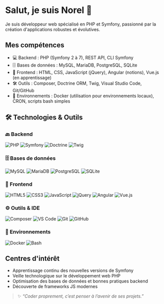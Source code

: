 # Salut, je suis Norel 👋

Je suis développeur web spécialisé en PHP et Symfony, passionné par la création d'applications robustes et évolutives.



## Mes compétences

- 💻 Backend : PHP (Symfony 2 à 7), REST API, CLI Symfony
- 🗄️ Bases de données : MySQL, MariaDB, PostgreSQL, SQLite
- 🧰 Frontend : HTML, CSS, JavaScript (jQuery), Angular (notions), Vue.js (en apprentissage)
- 🛠️ Outils : Composer, Doctrine ORM, Twig, Visual Studio Code, Git/GitHub
- 🐳 Environnements : Docker (utilisation pour environnements locaux), CRON, scripts bash simples


## 🛠️ Technologies & Outils

### 🔙 Backend
![PHP](https://img.shields.io/badge/PHP-777BB4?style=flat&logo=php&logoColor=white)
![Symfony](https://img.shields.io/badge/Symfony-000000?style=flat&logo=symfony&logoColor=white)
![Doctrine](https://img.shields.io/badge/Doctrine-59666C?style=flat&logo=doctrine&logoColor=white)
![Twig](https://img.shields.io/badge/Twig-339933?style=flat&logo=twig&logoColor=white)

### 🗄️ Bases de données
![MySQL](https://img.shields.io/badge/MySQL-4479A1?style=flat&logo=mysql&logoColor=white)
![MariaDB](https://img.shields.io/badge/MariaDB-003545?style=flat&logo=mariadb&logoColor=white)
![PostgreSQL](https://img.shields.io/badge/PostgreSQL-336791?style=flat&logo=postgresql&logoColor=white)
![SQLite](https://img.shields.io/badge/SQLite-003B57?style=flat&logo=sqlite&logoColor=white)

### 🎨 Frontend
![HTML5](https://img.shields.io/badge/HTML5-E34F26?style=flat&logo=html5&logoColor=white)
![CSS3](https://img.shields.io/badge/CSS3-1572B6?style=flat&logo=css3&logoColor=white)
![JavaScript](https://img.shields.io/badge/JavaScript-F7DF1E?style=flat&logo=javascript&logoColor=black)
![jQuery](https://img.shields.io/badge/jQuery-0769AD?style=flat&logo=jquery&logoColor=white)
![Angular](https://img.shields.io/badge/Angular-DD0031?style=flat&logo=angular&logoColor=white)
![Vue.js](https://img.shields.io/badge/Vue.js-4FC08D?style=flat&logo=vue.js&logoColor=white)

### ⚙️ Outils & IDE
![Composer](https://img.shields.io/badge/Composer-885630?style=flat&logo=composer&logoColor=white)
![VS Code](https://img.shields.io/badge/VS%20Code-0078d7?style=flat&logo=visual-studio-code&logoColor=white)
![Git](https://img.shields.io/badge/Git-F05032?style=flat&logo=git&logoColor=white)
![GitHub](https://img.shields.io/badge/GitHub-181717?style=flat&logo=github&logoColor=white)

### 🐳 Environnements
![Docker](https://img.shields.io/badge/Docker-2496ED?style=flat&logo=docker&logoColor=white)
![Bash](https://img.shields.io/badge/Bash-4EAA25?style=flat&logo=gnubash&logoColor=white)


## Centres d'intérêt

- Apprentissage continu des nouvelles versions de Symfony
- Veille technologique sur le développement web PHP
- Optimisation des bases de données et bonnes pratiques backend
- Découverte de frameworks JS modernes



> ✨ *“Coder proprement, c’est penser à l’avenir de ses projets.”*

<!--
---

## 📊 Stats GitHub
![Stats GitHub](https://github-readme-stats.vercel.app/api?username=norel82&show_icons=true&theme=tokyonight)  
![Langages les plus utilisés](https://github-readme-stats.vercel.app/api/top-langs/?username=norel82&layout=compact&theme=tokyonight)

---

## 🌐 Me retrouver
[![Portfolio](https://img.shields.io/badge/Portfolio-%23000000.svg?style=flat&logo=firefox&logoColor=#FF7139)](https://tonportfolio.com)  
[![LinkedIn](https://img.shields.io/badge/LinkedIn-%230077B5.svg?style=flat&logo=linkedin&logoColor=white)](https://linkedin.com/in/tonprofil)  
[![Email](https://img.shields.io/badge/Email-D14836?style=flat&logo=gmail&logoColor=white)](mailto:toi@mail.com)
-->

<!--
**noreldev/noreldev** is a ✨ _special_ ✨ repository because its `README.md` (this file) appears on your GitHub profile.

Here are some ideas to get you started:

- 🔭 I’m currently working on ...
- 🌱 I’m currently learning ...
- 👯 I’m looking to collaborate on ...
- 🤔 I’m looking for help with ...
- 💬 Ask me about ...
- 📫 How to reach me: ...
- 😄 Pronouns: ...
- ⚡ Fun fact: ...
-->
